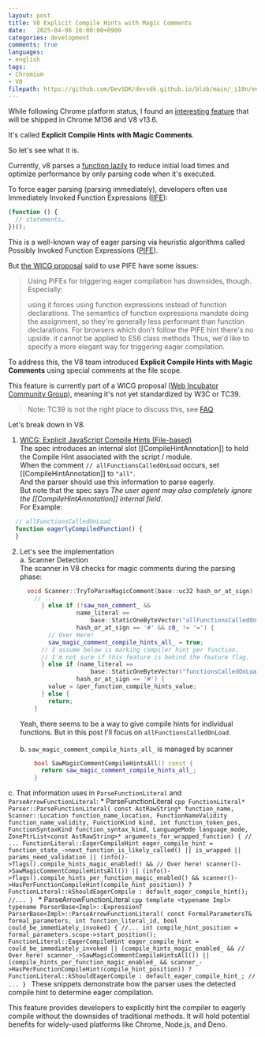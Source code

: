 ```yaml
---
layout: post
title: V8 Explicit Compile Hints with Magic Comments
date:   2025-04-06 16:00:00+0900
categories: development
comments: true
languages:
- english
tags:
- Chromium
- V8
filepath: https://github.com/DevSDK/devsdk.github.io/blob/main/_i18n/en/_posts/2025-04-06-V8-ExplicitCompileHintsWithMagicComments.md
---
```


While following Chrome platform status, I found an [interesting feature](https://chromestatus.com/feature/5100466238652416) that will be shipped in Chrome M136 and V8 v13.6.

It's called **Explicit Compile Hints with Magic Comments**.

So let's see what it is.


Currently, v8 parses a [function lazily](https://v8.dev/blog/preparser) to reduce initial load times and optimize performance by only parsing code when it's executed.

To force eager parsing (parsing immediately), developers often use Immediately Invoked Function Expressions ([IIFE](https://developer.mozilla.org/en-US/docs/Glossary/IIFE)):
  ```js 
  (function () {
    // statements…
  })();
  ```

This is a well-known way of eager parsing via heuristic algorithms called Possibly Invoked Function Expressions ([PIFE](https://v8.dev/blog/preparser#pife)).

But [the WICG proposal](https://github.com/WICG/explicit-javascript-compile-hints-file-based?tab=readme-ov-file#the-pife-heuristic) said to use PIFE have some issues:

> Using PIFEs for triggering eager compilation has downsides, though. Especially:
>
> using it forces using function expressions instead of function declarations. The semantics of function expressions mandate doing the assignment, so they're generally less performant than function declarations. For browsers which don't follow the PIFE hint there's no upside.
> it cannot be applied to ES6 class methods
> Thus, we'd like to specify a more elegant way for triggering eager compilation.


To address this, the V8 team introduced **Explicit Compile Hints with Magic Comments** using special comments at the file scope. 

This feature is currently part of a WICG proposal ([Web Incubator Community Group](https://wicg.io/)), meaning it's not yet standardized by W3C or TC39.

> Note: TC39 is not the right place to discuss this, see [FAQ](https://github.com/WICG/explicit-javascript-compile-hints-file-based?tab=readme-ov-file#q-why-are-you-not-pursuing-standardizing-the-feature-via-tc39)


Let's break down in V8.

1.  [WICG: Explicit JavaScript Compile Hints (File-based)](https://wicg.github.io/explicit-javascript-compile-hints-file-based/)<br/>
  The spec introduces an internal slot \[[CompileHintAnnotation]] to hold the Compile Hint associated with the script / module.<br/>
  When the comment `// allFunctionsCalledOnLoad` occurs, set \[[CompileHintAnnotation]] to `"all"`. <br/>
  And the parser should use this information to parse eagerly.<br/>
  But note that the spec says *The user agent may also completely ignore the [[CompileHintAnnotation]] internal field.* <br/>
  For Example:
  ```javascript
    // allFunctionsCalledOnLoad
    function eagerlyCompiledFunction() {
    }
  ```
2. Let's see the implementation<br/>
  a. Scanner Detection<br/>
    The scanner in V8 checks for magic comments during the parsing phase:
    ```cpp
      void Scanner::TryToParseMagicComment(base::uc32 hash_or_at_sign) {
        // ...
          } else if (!saw_non_comment_ &&
                    name_literal ==
                        base::StaticOneByteVector("allFunctionsCalledOnLoad") &&
                    hash_or_at_sign == '#' && c0_ != '=') {
            // Over Here!
            saw_magic_comment_compile_hints_all_ = true;
          // I assume below is marking compiler hint per function.
          // I'm not sure if this feature is behind the feature flag.
          } else if (name_literal ==
                        base::StaticOneByteVector("functionsCalledOnLoad") &&
                    hash_or_at_sign == '#') {
            value = &per_function_compile_hints_value;
          } else {
            return;
        }
    ```
    Yeah, there seems to be a way to give compile hints for individual functions. But in this post I'll focus on  `allFunctionsCalledOnLoad`.<br/><br/>
  b. `saw_magic_comment_compile_hints_all_` is managed by scanner
    ```cpp
        bool SawMagicCommentCompileHintsAll() const {
          return saw_magic_comment_compile_hints_all_;
        }
    ```
  c. That information uses in `ParseFunctionLiteral` and `ParseArrowFunctionLiteral`:
    * ParseFunctionLiteral
      ```cpp
      FunctionLiteral* Parser::ParseFunctionLiteral(
          const AstRawString* function_name, Scanner::Location function_name_location,
          FunctionNameValidity function_name_validity, FunctionKind kind,
          int function_token_pos, FunctionSyntaxKind function_syntax_kind,
          LanguageMode language_mode,
          ZonePtrList<const AstRawString>* arguments_for_wrapped_function) {
        // ...
        FunctionLiteral::EagerCompileHint eager_compile_hint =
            function_state_->next_function_is_likely_called() || is_wrapped ||
                    params_need_validation ||
                    (info()->flags().compile_hints_magic_enabled() &&
                    // Over here!
                    scanner()->SawMagicCommentCompileHintsAll()) ||
                    (info()->flags().compile_hints_per_function_magic_enabled() &&
                    scanner()->HasPerFunctionCompileHint(compile_hint_position))
                ? FunctionLiteral::kShouldEagerCompile
                : default_eager_compile_hint();
          //...
        }
      ```
    * ParseArrowFunctionLiteral
      ```cpp
          template <typename Impl>
      typename ParserBase<Impl>::ExpressionT
      ParserBase<Impl>::ParseArrowFunctionLiteral(
          const FormalParametersT& formal_parameters, int function_literal_id,
          bool could_be_immediately_invoked) {
        //...
        int compile_hint_position = formal_parameters.scope->start_position();
        FunctionLiteral::EagerCompileHint eager_compile_hint =
            could_be_immediately_invoked ||
                    (compile_hints_magic_enabled_ &&
                    // Over here!
                    scanner_->SawMagicCommentCompileHintsAll()) ||
                    (compile_hints_per_function_magic_enabled_ &&
                    scanner_->HasPerFunctionCompileHint(compile_hint_position))
                ? FunctionLiteral::kShouldEagerCompile
                : default_eager_compile_hint_;
        // ...
        }
      ```
    These snippets demonstrate how the parser uses the detected compile hint to determine eager compilation.

This feature provides developers to explicitly hint the compiler to eagerly compile without the downsides of traditional methods. It will hold potential benefits for widely-used platforms like Chrome, Node.js, and Deno.
